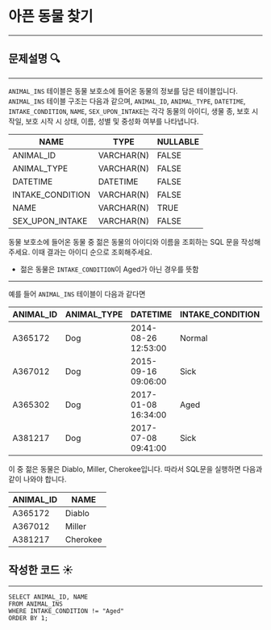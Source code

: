 # 아픈 동물 찾기
-----



## 문제설명 🔍

----
`ANIMAL_INS` 테이블은 동물 보호소에 들어온 동물의 정보를 담은 테이블입니다. `ANIMAL_INS` 테이블 구조는 다음과 같으며, `ANIMAL_ID`, `ANIMAL_TYPE`, `DATETIME`, `INTAKE_CONDITION`, `NAME`, `SEX_UPON_INTAKE`는 각각 동물의 아이디, 생물 종, 보호 시작일, 보호 시작 시 상태, 이름, 성별 및 중성화 여부를 나타냅니다.

| NAME             | TYPE       | NULLABLE |
| ---------------- | ---------- | -------- |
| ANIMAL_ID        | VARCHAR(N) | FALSE    |
| ANIMAL_TYPE      | VARCHAR(N) | FALSE    |
| DATETIME         | DATETIME   | FALSE    |
| INTAKE_CONDITION | VARCHAR(N) | FALSE    |
| NAME             | VARCHAR(N) | TRUE     |
| SEX_UPON_INTAKE  | VARCHAR(N) | FALSE    |

동물 보호소에 들어온 동물 중 젊은 동물의 아이디와 이름을 조회하는 SQL 문을 작성해주세요. 이때 결과는 아이디 순으로 조회해주세요.

* 젊은 동물은 `INTAKE_CONDITION`이 Aged가 아닌 경우를 뜻함



----


예를 들어 `ANIMAL_INS` 테이블이 다음과 같다면

| ANIMAL_ID | ANIMAL_TYPE | DATETIME            | INTAKE_CONDITION | NAME     | SEX_UPON_INTAKE |
| --------- | ----------- | ------------------- | ---------------- | -------- | --------------- |
| A365172   | Dog         | 2014-08-26 12:53:00 | Normal           | Diablo   | Neutered Male   |
| A367012   | Dog         | 2015-09-16 09:06:00 | Sick             | Miller   | Neutered Male   |
| A365302   | Dog         | 2017-01-08 16:34:00 | Aged             | Minnie   | Spayed Female   |
| A381217   | Dog         | 2017-07-08 09:41:00 | Sick             | Cherokee | Neutered Male   |

이 중 젊은 동물은 Diablo, Miller, Cherokee입니다. 따라서 SQL문을 실행하면 다음과 같이 나와야 합니다.

| ANIMAL_ID | NAME     |
| --------- | -------- |
| A365172   | Diablo   |
| A367012   | Miller   |
| A381217   | Cherokee |




## 작성한 코드 ☀️

---

```mysql
SELECT ANIMAL_ID, NAME
FROM ANIMAL_INS
WHERE INTAKE_CONDITION != "Aged"
ORDER BY 1;
```